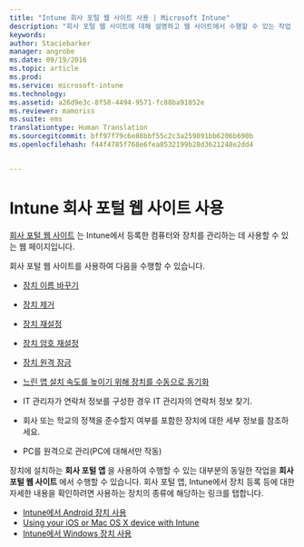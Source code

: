 ```yaml
---
title: "Intune 회사 포털 웹 사이트 사용 | Microsoft Intune"
description: "회사 포털 웹 사이트에 대해 설명하고 웹 사이트에서 수행할 수 있는 작업 단계로 연결되는 링크를 제공합니다."
keywords: 
author: Staciebarker
manager: angrobe
ms.date: 09/19/2016
ms.topic: article
ms.prod: 
ms.service: microsoft-intune
ms.technology: 
ms.assetid: a26d9e3c-8f58-4494-9571-fc88ba91852e
ms.reviewer: mamoriss
ms.suite: ems
translationtype: Human Translation
ms.sourcegitcommit: bff97f79c6e88bbf55c2c3a259891bb6206b690b
ms.openlocfilehash: f44f4785f768e6fea8532199b28d3621248e2dd4


---
```


# Intune 회사 포털 웹 사이트 사용
[회사 포털 웹 사이트](http://portal.manage.microsoft.com) 는 Intune에서 등록한 컴퓨터와 장치를 관리하는 데 사용할 수 있는 웹 페이지입니다.

회사 포털 웹 사이트를 사용하여 다음을 수행할 수 있습니다.

-   [장치 이름 바꾸기](rename-your-device-cpwebsite.md)

-   [장치 제거](remove-your-device-cpwebsite.md)

-   [장치 재설정](reset-your-device-cpwebsite.md)

-   [장치 암호 재설정](reset-your-passcode-cpwebsite.md)

-   [장치 원격 잠금](remote-lock-your-device-cpwebsite.md)

-   [느린 앱 설치 속도를 높이기 위해 장치를 수동으로 동기화](sync-your-device-manually-cpwebsite.md)

-   IT 관리자가 연락처 정보를 구성한 경우 IT 관리자의 연락처 정보 찾기.

-   회사 또는 학교의 정책을 준수할지 여부를 포함한 장치에 대한 세부 정보를 참조하세요.

-   PC를 원격으로 관리(PC에 대해서만 작동)

장치에 설치하는 **회사 포털 앱** 을 사용하여 수행할 수 있는 대부분의 동일한 작업을 **회사 포털 웹 사이트** 에서 수행할 수 있습니다. 회사 포털 앱, Intune에서 장치 등록 등에 대한 자세한 내용을 확인하려면 사용하는 장치의 종류에 해당하는 링크를 탭합니다.

- [Intune에서 Android 장치 사용](using-your-android-device-with-intune.md)
- [Using your iOS or Mac OS X device with Intune](using-your-ios-or-mac-os-x-device-with-intune.md)
- [Intune에서 Windows 장치 사용](using-your-windows-device-with-intune.md)



<!--HONumber=Sep16_HO3-->


